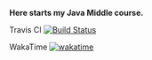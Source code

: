 <strong> Here starts my Java Middle course. </strong>



Travis CI [![Build Status](https://app.travis-ci.com/i1rr/job4j_threads.svg?branch=main)](https://app.travis-ci.com/i1rr/job4j_threads)

WakaTime [![wakatime](https://wakatime.com/badge/user/b80b1828-ea1c-4bed-8675-4e9364f5dee7.svg)](https://wakatime.com/@b80b1828-ea1c-4bed-8675-4e9364f5dee7)
